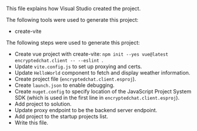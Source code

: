 This file explains how Visual Studio created the project.

The following tools were used to generate this project:
- create-vite

The following steps were used to generate this project:
- Create vue project with create-vite: `npm init --yes vue@latest encryptedchat.client -- --eslint `.
- Update `vite.config.js` to set up proxying and certs.
- Update `HelloWorld` component to fetch and display weather information.
- Create project file (`encryptedchat.client.esproj`).
- Create `launch.json` to enable debugging.
- Create `nuget.config` to specify location of the JavaScript Project System SDK (which is used in the first line in `encryptedchat.client.esproj`).
- Add project to solution.
- Update proxy endpoint to be the backend server endpoint.
- Add project to the startup projects list.
- Write this file.
